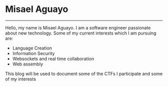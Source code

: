 # Misael Aguayo
---

Hello, my name is Misael Aguayo. I am a software engineer passionate about new technology. Some of my current interests which I am pursuing are:

- Language Creation
- Information Security
- Websockets and real time collaboration
- Web assembly

This blog will be used to document some of the CTFs I participate and some of my interests

